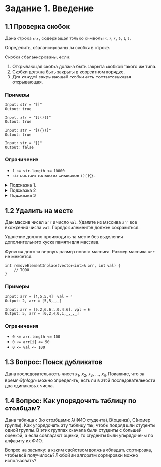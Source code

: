 # Задание 1. Введение

## 1.1 Проверка скобок

Дана строка `str`, содержащая только символы `(`, `)`, `{`, `}`, `[`, `]`.

Определить, сбалансированы ли скобки в строке.

Скобки сбаланисрованы, если:

1. Открывающая скобка должна быть закрыта скобкой такого же типа.
2. Скобки должна быть закрыты в корректном порядке.
3. Для каждой закрывающей скобки есть соответсвующая открывающая.

### Примеры

```
Input: str = "[]"
Outout: true
```

```
Input: str = "[](){}"
Outout: true
```

```
Input: str = "[({})]"
Outout: true
```

```
Input: str = "{]"
Outout: false
```

### Ограничение

- `1 <= str.length <= 10000`
- `str` состоит только из символов `()[]{}`.

<details>
<summary>Подсказка 1.</summary>
Используйте [стек](https://en.cppreference.com/w/cpp/container/stack) символов.
</details>

<details>
<summary>Подсказка 2.</summary>
Открывающуюуся скобку положите на вершину стека.
</details>

<details>
<summary>Подсказка 3.</summary>
Когда встречаете закрывающую скобку, проверьте что на вершине стека лежит соответсвующая ей открывающая скобка.
</details>

## 1.2 Удалить на месте

Дан массив чисел `arr` и число `val`. Удалите из массива `arr` все вхождения числа `val`. Порядок элементов должен сохраниться.

Удаление должно происходить на месте без выделения дополнительного куска памяти для массива.

Функция должна вернуть размер нового массива. Размер массива `arr` не меняется.

```
int removeElementInplace(vector<int>& arr, int val) {
    // TODO
}
```

### Примеры

```
Input: arr = [4,5,5,4], val = 4
Output: 2, arr = [5,5,_,_]
```

```
Input: arr = [0,2,6,6,1,0,4,6], val = 6
Output: 5, arr = [0,2,4,0,1,_,_,_]
```

### Ограничения

- `0 <= arr.length <= 100`
- `0 <= arr[i] <= 50`
- `0 <= val <= 100`

## 1.3 Вопрос: Поиск дубликатов

Дана последовательность чисел $x_1$, $x_2$, $x_3$, ..., $x_n$. Покажите, что за время $\Theta(n log{n})$ можно определить, есть ли в этой последовательности два одинаковых числа.

## 1.4 Вопрос: Как упорядочить таблицу по столбцам?

Дана таблица с 3ю столбцами: A(ФИО студента), B(оценка), C(номер группы). Как упорядочить эту таблицу так, чтобы подряд шли студенты одной группы. В этих группах сначала были студенты с большей оценкой, а если совпадают оценки, то студенты были упорядочены по алфавиту их ФИО.

Вопрос на засыпку: а каким свойством должна обладать сортировка, чтобы всё получилось? Любой ли алгоритм сортировки можно использовать?
